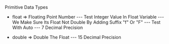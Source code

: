 Primitive Data Types
  - float => Floating Point Number
  --- Test Integer Value In Float Variable
  --- We Make Sure Its Float Not Double By Adding Suffix "f" Or "F"
  --- Test With Auto
  --- 7 Decimal Precision

  - double => Double The Float
  --- 15 Decimal Precision